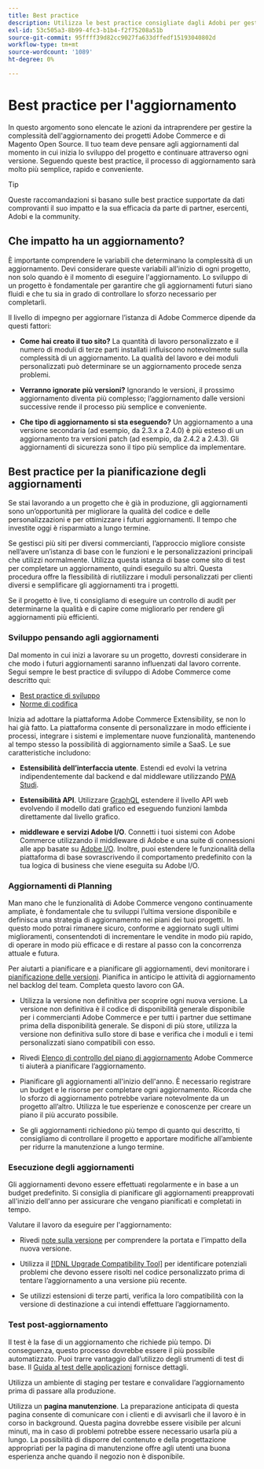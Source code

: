 ```yaml
---
title: Best practice
description: Utilizza le best practice consigliate dagli Adobi per gestire il processo di aggiornamento per i progetti Adobe Commerce e di Magento Open Source.
exl-id: 53c505a3-8b99-4fc3-b1b4-f2f75208a51b
source-git-commit: 95ffff39d82cc9027fa633dffedf15193040802d
workflow-type: tm+mt
source-wordcount: '1089'
ht-degree: 0%

---
```


# Best practice per l&#39;aggiornamento

In questo argomento sono elencate le azioni da intraprendere per gestire la complessità dell&#39;aggiornamento dei progetti Adobe Commerce e di Magento Open Source. Il tuo team deve pensare agli aggiornamenti dal momento in cui inizia lo sviluppo del progetto e continuare attraverso ogni versione. Seguendo queste best practice, il processo di aggiornamento sarà molto più semplice, rapido e conveniente.

>[!TIP]
>
>Queste raccomandazioni si basano sulle best practice supportate da dati comprovanti il suo impatto e la sua efficacia da parte di partner, esercenti, Adobi e la community.

## Che impatto ha un aggiornamento?

È importante comprendere le variabili che determinano la complessità di un aggiornamento. Devi considerare queste variabili all&#39;inizio di ogni progetto, non solo quando è il momento di eseguire l&#39;aggiornamento. Lo sviluppo di un progetto è fondamentale per garantire che gli aggiornamenti futuri siano fluidi e che tu sia in grado di controllare lo sforzo necessario per completarli.

Il livello di impegno per aggiornare l’istanza di Adobe Commerce dipende da questi fattori:

- **Come hai creato il tuo sito?** La quantità di lavoro personalizzato e il numero di moduli di terze parti installati influiscono notevolmente sulla complessità di un aggiornamento. La qualità del lavoro e dei moduli personalizzati può determinare se un aggiornamento procede senza problemi.

- **Verranno ignorate più versioni?** Ignorando le versioni, il prossimo aggiornamento diventa più complesso; l’aggiornamento dalle versioni successive rende il processo più semplice e conveniente.

- **Che tipo di aggiornamento si sta eseguendo?** Un aggiornamento a una versione secondaria (ad esempio, da 2.3.x a 2.4.0) è più esteso di un aggiornamento tra versioni patch (ad esempio, da 2.4.2 a 2.4.3). Gli aggiornamenti di sicurezza sono il tipo più semplice da implementare.

## Best practice per la pianificazione degli aggiornamenti

Se stai lavorando a un progetto che è già in produzione, gli aggiornamenti sono un’opportunità per migliorare la qualità del codice e delle personalizzazioni e per ottimizzare i futuri aggiornamenti. Il tempo che investite oggi è risparmiato a lungo termine.

Se gestisci più siti per diversi commercianti, l’approccio migliore consiste nell’avere un’istanza di base con le funzioni e le personalizzazioni principali che utilizzi normalmente. Utilizza questa istanza di base come sito di test per completare un aggiornamento, quindi eseguilo su altri. Questa procedura offre la flessibilità di riutilizzare i moduli personalizzati per clienti diversi e semplificare gli aggiornamenti tra i progetti.

Se il progetto è live, ti consigliamo di eseguire un controllo di audit per determinarne la qualità e di capire come migliorarlo per rendere gli aggiornamenti più efficienti.

### Sviluppo pensando agli aggiornamenti

Dal momento in cui inizi a lavorare su un progetto, dovresti considerare in che modo i futuri aggiornamenti saranno influenzati dal lavoro corrente. Segui sempre le best practice di sviluppo di Adobe Commerce come descritto qui:

- [Best practice di sviluppo](https://developer.adobe.com/commerce/php/best-practices/)
- [Norme di codifica](https://developer.adobe.com/commerce/php/coding-standards/)

Inizia ad adottare la piattaforma Adobe Commerce Extensibility, se non lo hai già fatto. La piattaforma consente di personalizzare in modo efficiente i processi, integrare i sistemi e implementare nuove funzionalità, mantenendo al tempo stesso la possibilità di aggiornamento simile a SaaS. Le sue caratteristiche includono:

- **Estensibilità dell’interfaccia utente**. Estendi ed evolvi la vetrina indipendentemente dal backend e dal middleware utilizzando [PWA Studi](https://developer.adobe.com/commerce/pwa-studio/).

- **Estensibilità API**. Utilizzare [GraphQL](https://devdocs.magento.com/guides/v2.4/graphql/index.html) estendere il livello API web evolvendo il modello dati grafico ed eseguendo funzioni lambda direttamente dal livello grafico.

- **middleware e servizi Adobe I/O**. Connetti i tuoi sistemi con Adobe Commerce utilizzando il middleware di Adobe e una suite di connessioni alle app basate su [Adobe I/O](https://www.adobe.io/). Inoltre, puoi estendere le funzionalità della piattaforma di base sovrascrivendo il comportamento predefinito con la tua logica di business che viene eseguita su Adobe I/O.

### Aggiornamenti di Planning

Man mano che le funzionalità di Adobe Commerce vengono continuamente ampliate, è fondamentale che tu sviluppi l’ultima versione disponibile e definisca una strategia di aggiornamento nei piani dei tuoi progetti. In questo modo potrai rimanere sicuro, conforme e aggiornato sugli ultimi miglioramenti, consentendoti di incrementare le vendite in modo più rapido, di operare in modo più efficace e di restare al passo con la concorrenza attuale e futura.

Per aiutarti a pianificare e a pianificare gli aggiornamenti, devi monitorare i [pianificazione delle versioni](https://devdocs.magento.com/release). Pianifica in anticipo le attività di aggiornamento nel backlog del team. Completa questo lavoro con GA.

- Utilizza la versione non definitiva per scoprire ogni nuova versione. La versione non definitiva è il codice di disponibilità generale disponibile per i commercianti Adobe Commerce e per tutti i partner due settimane prima della disponibilità generale. Se disponi di più store, utilizza la versione non definitiva sullo store di base e verifica che i moduli e i temi personalizzati siano compatibili con esso.

- Rivedi [Elenco di controllo del piano di aggiornamento](https://support.magento.com/hc/en-us/articles/360057968951) Adobe Commerce ti aiuterà a pianificare l’aggiornamento.

- Pianificare gli aggiornamenti all&#39;inizio dell&#39;anno. È necessario registrare un budget e le risorse per completare ogni aggiornamento. Ricorda che lo sforzo di aggiornamento potrebbe variare notevolmente da un progetto all’altro. Utilizza le tue esperienze e conoscenze per creare un piano il più accurato possibile.

- Se gli aggiornamenti richiedono più tempo di quanto qui descritto, ti consigliamo di controllare il progetto e apportare modifiche all’ambiente per ridurre la manutenzione a lungo termine.

### Esecuzione degli aggiornamenti

Gli aggiornamenti devono essere effettuati regolarmente e in base a un budget predefinito. Si consiglia di pianificare gli aggiornamenti preapprovati all&#39;inizio dell&#39;anno per assicurare che vengano pianificati e completati in tempo.

Valutare il lavoro da eseguire per l&#39;aggiornamento:

- Rivedi [note sulla versione](https://devdocs.magento.com/guides/v2.4/release-notes/bk-release-notes.html) per comprendere la portata e l’impatto della nuova versione.

- Utilizza il [[!DNL Upgrade Compatibility Tool]](../upgrade-compatibility-tool/overview.md) per identificare potenziali problemi che devono essere risolti nel codice personalizzato prima di tentare l’aggiornamento a una versione più recente.

- Se utilizzi estensioni di terze parti, verifica la loro compatibilità con la versione di destinazione a cui intendi effettuare l’aggiornamento.

### Test post-aggiornamento

Il test è la fase di un aggiornamento che richiede più tempo. Di conseguenza, questo processo dovrebbe essere il più possibile automatizzato. Puoi trarre vantaggio dall’utilizzo degli strumenti di test di base. Il [Guida al test delle applicazioni](https://developer.adobe.com/commerce/testing/guide/) fornisce dettagli.

Utilizza un ambiente di staging per testare e convalidare l’aggiornamento prima di passare alla produzione.

Utilizza un **pagina manutenzione**. La preparazione anticipata di questa pagina consente di comunicare con i clienti e di avvisarli che il lavoro è in corso in background. Questa pagina dovrebbe essere visibile per alcuni minuti, ma in caso di problemi potrebbe essere necessario usarla più a lungo. La possibilità di disporre del contenuto e della progettazione appropriati per la pagina di manutenzione offre agli utenti una buona esperienza anche quando il negozio non è disponibile.
